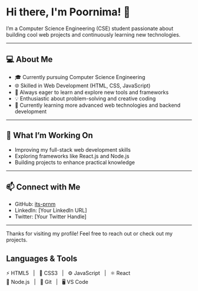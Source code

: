 # Hi there, I'm Poornima! 👋

I’m a Computer Science Engineering (CSE) student passionate about building cool web projects and continuously learning new technologies.

---

## 💻 About Me

- 🎓 Currently pursuing Computer Science Engineering  
- 🌐 Skilled in Web Development (HTML, CSS, JavaScript)  
- 🚀 Always eager to learn and explore new tools and frameworks  
- 💡 Enthusiastic about problem-solving and creative coding  
- 🌱 Currently learning more advanced web technologies and backend development  

---

## 🚀 What I’m Working On

- Improving my full-stack web development skills  
- Exploring frameworks like React.js and Node.js  
- Building projects to enhance practical knowledge  

---

## 📫 Connect with Me

- GitHub: [its-prnm](https://github.com/its-poorni)  
- LinkedIn: [Your LinkedIn URL]  
- Twitter: [Your Twitter Handle]

---

Thanks for visiting my profile! Feel free to reach out or check out my projects.

## Languages & Tools

⚡ HTML5 &nbsp; | &nbsp; 🎨 CSS3 &nbsp; | &nbsp; ⚙️ JavaScript &nbsp; | &nbsp; ⚛️ React  
🌿 Node.js &nbsp; | &nbsp; 🐙 Git &nbsp; | &nbsp; 🖥 VS Code  





